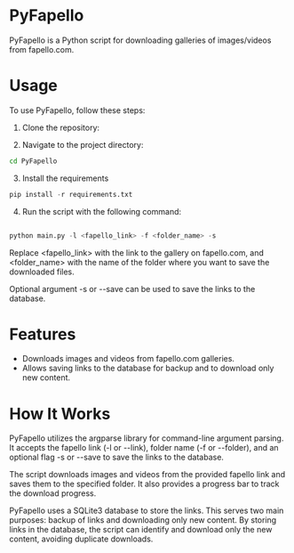 
# PyFapello

PyFapello is a Python script for downloading galleries of images/videos from fapello.com.

# Usage

To use PyFapello, follow these steps:
1. Clone the repository:


2. Navigate to the project directory:

```bash
cd PyFapello
```
3. Install the requirements
```py
pip install -r requirements.txt
```

4. Run the script with the following command:
```py

python main.py -l <fapello_link> -f <folder_name> -s
```
Replace <fapello_link> with the link to the gallery on fapello.com, and <folder_name> with the name of the folder where you want to save the downloaded files.

Optional argument -s or --save can be used to save the links to the database.


# Features

- Downloads images and videos from fapello.com galleries.
- Allows saving links to the database for backup and to download only new content.


# How It Works

PyFapello utilizes the argparse library for command-line argument parsing. It accepts the fapello link (-l or --link), folder name (-f or --folder), and an optional flag -s or --save to save the links to the database.

The script downloads images and videos from the provided fapello link and saves them to the specified folder. It also provides a progress bar to track the download progress.

PyFapello uses a SQLite3 database to store the links. This serves two main purposes: backup of links and downloading only new content. By storing links in the database, the script can identify and download only the new content, avoiding duplicate downloads.
